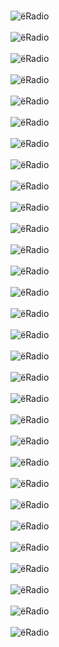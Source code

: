 \
![ёRadio](images/page1.jpg)\
\
![ёRadio](images/page2.jpg)\
\
![ёRadio](images/page3.jpg)\
\
![ёRadio](images/img1.jpg)\
\
![ёRadio](images/img3.jpg)\
\
![ёRadio](images/img4.jpg)\
\
![ёRadio](images/img5.jpg)\
\
![ёRadio](images/img6.jpg)\
\
![ёRadio](images/img7.jpg)\
\
![ёRadio](images/img8.jpg)\
\
![ёRadio](images/img9.jpg)\
\
![ёRadio](images/img10.jpg)\
\
![ёRadio](images/img11.jpg)\
\
![ёRadio](images/img12.jpg)\
\
![ёRadio](images/img13.jpg)\
\
![ёRadio](images/img14.jpg)\
\
![ёRadio](images/img15.jpg)\
\
![ёRadio](images/img16.jpg)\
\
![ёRadio](images/img17.jpg)\
\
![ёRadio](images/img18.jpg)\
\
![ёRadio](images/img19.jpg)\
\
![ёRadio](images/img20.jpg)\
\
![ёRadio](images/img21.jpg)\
\
![ёRadio](images/img22.jpg)\
\
![ёRadio](images/img23.jpg)\
\
![ёRadio](images/img24.jpg)\
\
![ёRadio](images/img25.jpg)\
\
![ёRadio](images/img26.jpg)\
\
![ёRadio](images/img27.jpg)\
\
![ёRadio](images/img28.jpg)
